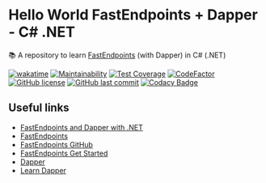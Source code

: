 # Hello World FastEndpoints + Dapper - C# .NET

📚 A repository to learn [FastEndpoints](https://fast-endpoints.com) (with Dapper) in C# (.NET)

[![wakatime](https://wakatime.com/badge/github/GuilhermeStracini/hello-world-fastendpoints-dapper-dotnet.svg)](https://wakatime.com/badge/github/GuilhermeStracini/hello-world-fastendpoints-dapper-dotnet)
[![Maintainability](https://api.codeclimate.com/v1/badges/69307d62d9538e9828e6/maintainability)](https://codeclimate.com/github/GuilhermeStracini/hello-world-fastendpoints-dapper-dotnet/maintainability)
[![Test Coverage](https://api.codeclimate.com/v1/badges/69307d62d9538e9828e6/test_coverage)](https://codeclimate.com/github/GuilhermeStracini/hello-world-fastendpoints-dapper-dotnet/test_coverage)
[![CodeFactor](https://www.codefactor.io/repository/github/GuilhermeStracini/hello-world-fastendpoints-dapper-dotnet/badge)](https://www.codefactor.io/repository/github/GuilhermeStracini/hello-world-fastendpoints-dapper-dotnet)
[![GitHub license](https://img.shields.io/github/license/GuilhermeStracini/hello-world-fastendpoints-dapper-dotnet)](https://github.com/GuilhermeStracini/hello-world-fastendpoints-dapper-dotnet)
[![GitHub last commit](https://img.shields.io/github/last-commit/GuilhermeStracini/hello-world-fastendpoints-dapper-dotnet)](https://github.com/GuilhermeStracini/hello-world-fastendpoints-dapper-dotnet)
[![Codacy Badge](https://app.codacy.com/project/badge/Grade/0e31abe52b4549e49e17d44305ff56d3)](https://app.codacy.com/gh/GuilhermeStracini/hello-world-fastendpoints-dapper-dotnet/dashboard?utm_source=gh&utm_medium=referral&utm_content=&utm_campaign=Badge_grade)

## Useful links

- [FastEndpoints and Dapper with .NET](https://medium.com/poatek/fastendpoints-and-dapper-with-net-68b8dc85dec1)
- [FastEndpoints](https://fast-endpoints.com/)
- [FastEndpoints GitHub](https://github.com/FastEndpoints/FastEndpoints)
- [FastEndpoints Get Started](https://fast-endpoints.com/docs/get-started#create-project-install-package)
- [Dapper](https://github.com/DapperLib/Dapper)
- [Learn Dapper](https://www.learndapper.com/)
